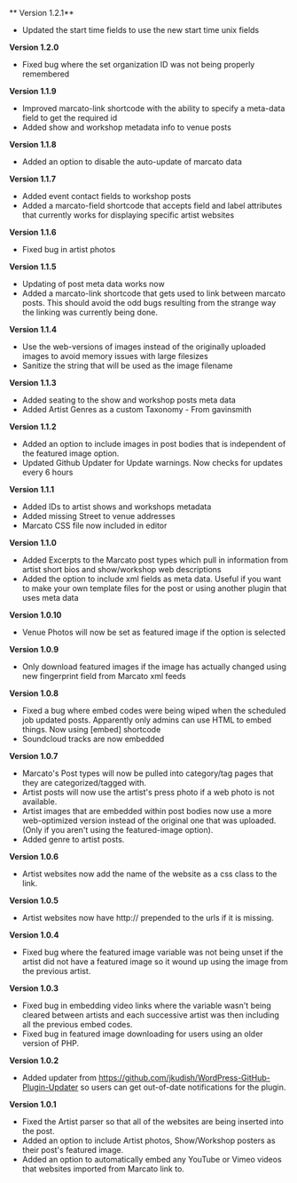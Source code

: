 ** Version 1.2.1**  
* Updated the start time fields to use the new start time unix fields

**Version 1.2.0**  
* Fixed bug where the set organization ID was not being properly remembered

**Version 1.1.9**  
* Improved marcato-link shortcode with the ability to specify a meta-data field to get the required id  
* Added show and workshop metadata info to venue posts

**Version 1.1.8**  
* Added an option to disable the auto-update of marcato data

**Version 1.1.7**  
* Added event contact fields to workshop posts  
* Added a marcato-field shortcode that accepts field and label attributes that currently works for displaying specific artist websites

**Version 1.1.6**  
* Fixed bug in artist photos

**Version 1.1.5**  
* Updating of post meta data works now  
* Added a marcato-link shortcode that gets used to link between marcato posts. This should avoid the odd bugs resulting from the strange way the linking was currently being done.

**Version 1.1.4**  
* Use the web-versions of images instead of the originally uploaded images to avoid memory issues with large filesizes  
* Sanitize the string that will be used as the image filename

**Version 1.1.3**  
* Added seating to the show and workshop posts meta data  
* Added Artist Genres as a custom Taxonomy - From gavinsmith

**Version 1.1.2**  
* Added an option to include images in post bodies that is independent of the featured image option.  
* Updated Github Updater for Update warnings. Now checks for updates every 6 hours

**Version 1.1.1**  
* Added IDs to artist shows and workshops metadata  
* Added missing Street to venue addresses  
* Marcato CSS file now included in editor

**Version 1.1.0**  
* Added Excerpts to the Marcato post types which pull in information from artist short bios and show/workshop web descriptions  
* Added the option to include xml fields as meta data. Useful if you want to make your own template files for the post or using another plugin that uses meta data

**Version 1.0.10**  
* Venue Photos will now be set as featured image if the option is selected

**Version 1.0.9**  
* Only download featured images if the image has actually changed using new fingerprint field from Marcato xml feeds

**Version 1.0.8**  
* Fixed a bug where embed codes were being wiped when the scheduled job updated posts. Apparently only admins can use HTML to embed things. Now using [embed] shortcode  
* Soundcloud tracks are now embedded

**Version 1.0.7**  
* Marcato's Post types will now be pulled into category/tag pages that they are categorized/tagged with.  
* Artist posts will now use the artist's press photo if a web photo is not available.  
* Artist images that are embedded within post bodies now use a more web-optimized version instead of the original one that was uploaded. (Only if you aren't using the featured-image option).  
* Added genre to artist posts.

**Version 1.0.6**  
* Artist websites now add the name of the website as a css class to the link.

**Version 1.0.5**  
* Artist websites now have http:// prepended to the urls if it is missing.

**Version 1.0.4**  
* Fixed bug where the featured image variable was not being unset if the artist did not have a featured image so it wound up using the image from the previous artist.

**Version 1.0.3**  
* Fixed bug in embedding video links where the variable wasn't being cleared between artists and each successive artist was then including all the previous embed codes.  
* Fixed bug in featured image downloading for users using an older version of PHP.

**Version 1.0.2**  
* Added updater from https://github.com/jkudish/WordPress-GitHub-Plugin-Updater so users can get out-of-date notifications for the plugin.

**Version 1.0.1**  
* Fixed the Artist parser so that all of the websites are being inserted into the post.  
* Added an option to include Artist photos, Show/Workshop posters as their post's featured image.  
* Added an option to automatically embed any YouTube or Vimeo videos that websites imported from Marcato link to.